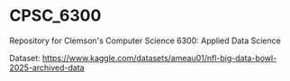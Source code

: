 # CPSC_6300
Repository for Clemson's Computer Science 6300: Applied Data Science 



Dataset:  https://www.kaggle.com/datasets/ameau01/nfl-big-data-bowl-2025-archived-data 
